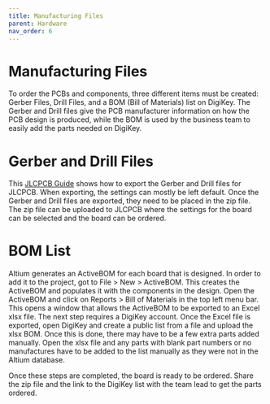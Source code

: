 ```yaml
---
title: Manufacturing Files
parent: Hardware
nav_order: 6
---
```


# Manufacturing Files
To order the PCBs and components, three different items must be created: Gerber Files, Drill Files, and a BOM (Bill of Materials) list on DigiKey. The Gerber and Drill files give the PCB manufacturer information on how the PCB design is produced, while the BOM is used by the business team to easily add the parts needed on DigiKey.

# Gerber and Drill Files
This [JLCPCB Guide](https://jlcpcb.com/help/article/How-to-export-Altium-PCB-to-gerber-files) shows how to export the Gerber and Drill files for JLCPCB. When exporting, the settings can mostly be left default. Once the Gerber and Drill files are exported, they need to be placed in the zip file. The zip file can be uploaded to JLCPCB where the settings for the board can be selected and the board can be ordered.

# BOM List
Altium generates an ActiveBOM for each board that is designed. In order to add it to the project, got to File > New > ActiveBOM. This creates the ActiveBOM and populates it with the components in the design. Open the ActiveBOM and click on Reports > Bill of Materials in the top left menu bar. This opens a window that allows the ActiveBOM to be exported to an Excel xlsx file. The next step requires a DigiKey account. Once the Excel file is exported, open DigiKey and create a public list from a file and upload the xlsx BOM. Once this is done, there may have to be a few extra parts added manually. Open the xlsx file and any parts with blank part numbers or no manufactures have to be added to the list manually as they were not in the Altium database.

Once these steps are completed, the board is ready to be ordered. Share the zip file and the link to the DigiKey list with the team lead to get the parts ordered.